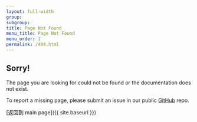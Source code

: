 ```yaml
---
layout: full-width
group:
subgroup: 
title: Page Not Found
menu_title: Page Not Found 
menu_order: 1
permalink: /404.html
---
```


## Sorry!

The page you are looking for could not be found or the documentation does not exist.


To report a missing page, please submit an issue in our public [GitHub](https://github.com/magento/devdocs) repo.


[返回到 main page]({{ site.baseurl }})
